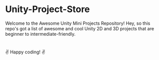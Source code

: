 # Unity-Project-Store
Welcome to the Awesome Unity Mini Projects Repository!
Hey, so this repo's got a list of awesome and cool Unity 2D and 3D projects that are beginner to intermediate-friendly.

 # <editing the README.md soon>

✌️ Happy coding! ✌️
